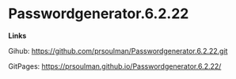 # Passwordgenerator.6.2.22


**Links**

Gihub: https://github.com/prsoulman/Passwordgenerator.6.2.22.git

GitPages: https://prsoulman.github.io/Passwordgenerator.6.2.22/